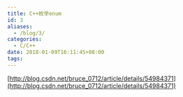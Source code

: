 ```yaml
---
title: C++枚举enum
id: 3
aliases:
  - /blog/3/
categories:
  - C/C++
date: 2018-01-09T16:11:45+08:00
tags:
---
```


[http://blog.csdn.net/bruce_0712/article/details/54984371](http://blog.csdn.net/bruce_0712/article/details/54984371)
